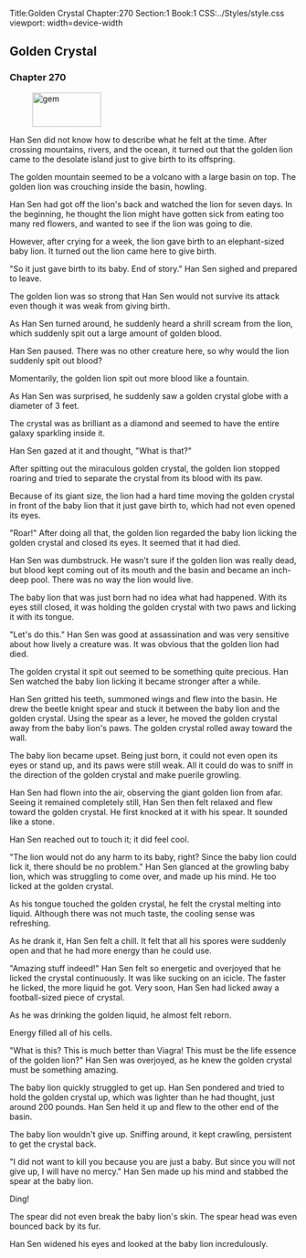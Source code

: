 Title:Golden Crystal 
Chapter:270 
Section:1 
Book:1 
CSS:../Styles/style.css 
viewport: width=device-width
  
## Golden Crystal
### Chapter 270
  
<figure>
	<img src="../Images/gem.gif" alt="gem" id="gem" width="120" height="60" />
</figure>
  

  
Han Sen did not know how to describe what he felt at the time. After crossing mountains, rivers, and the ocean, it turned out that the golden lion came to the desolate island just to give birth to its offspring.

The golden mountain seemed to be a volcano with a large basin on top. The golden lion was crouching inside the basin, howling.

Han Sen had got off the lion's back and watched the lion for seven days. In the beginning, he thought the lion might have gotten sick from eating too many red flowers, and wanted to see if the lion was going to die.

However, after crying for a week, the lion gave birth to an elephant-sized baby lion. It turned out the lion came here to give birth.

"So it just gave birth to its baby. End of story." Han Sen sighed and prepared to leave.

The golden lion was so strong that Han Sen would not survive its attack even though it was weak from giving birth.

As Han Sen turned around, he suddenly heard a shrill scream from the lion, which suddenly spit out a large amount of golden blood.

Han Sen paused. There was no other creature here, so why would the lion suddenly spit out blood?

Momentarily, the golden lion spit out more blood like a fountain.

As Han Sen was surprised, he suddenly saw a golden crystal globe with a diameter of 3 feet.

The crystal was as brilliant as a diamond and seemed to have the entire galaxy sparkling inside it.

Han Sen gazed at it and thought, "What is that?"

After spitting out the miraculous golden crystal, the golden lion stopped roaring and tried to separate the crystal from its blood with its paw.

Because of its giant size, the lion had a hard time moving the golden crystal in front of the baby lion that it just gave birth to, which had not even opened its eyes.

"Roar!" After doing all that, the golden lion regarded the baby lion licking the golden crystal and closed its eyes. It seemed that it had died.

Han Sen was dumbstruck. He wasn't sure if the golden lion was really dead, but blood kept coming out of its mouth and the basin and became an inch-deep pool. There was no way the lion would live.

The baby lion that was just born had no idea what had happened. With its eyes still closed, it was holding the golden crystal with two paws and licking it with its tongue.

"Let's do this." Han Sen was good at assassination and was very sensitive about how lively a creature was. It was obvious that the golden lion had died.

The golden crystal it spit out seemed to be something quite precious. Han Sen watched the baby lion licking it became stronger after a while.

Han Sen gritted his teeth, summoned wings and flew into the basin. He drew the beetle knight spear and stuck it between the baby lion and the golden crystal. Using the spear as a lever, he moved the golden crystal away from the baby lion's paws. The golden crystal rolled away toward the wall.

The baby lion became upset. Being just born, it could not even open its eyes or stand up, and its paws were still weak. All it could do was to sniff in the direction of the golden crystal and make puerile growling.

Han Sen had flown into the air, observing the giant golden lion from afar. Seeing it remained completely still, Han Sen then felt relaxed and flew toward the golden crystal. He first knocked at it with his spear. It sounded like a stone.

Han Sen reached out to touch it; it did feel cool.

"The lion would not do any harm to its baby, right? Since the baby lion could lick it, there should be no problem." Han Sen glanced at the growling baby lion, which was struggling to come over, and made up his mind. He too licked at the golden crystal.

As his tongue touched the golden crystal, he felt the crystal melting into liquid. Although there was not much taste, the cooling sense was refreshing.

As he drank it, Han Sen felt a chill. It felt that all his spores were suddenly open and that he had more energy than he could use.

"Amazing stuff indeed!" Han Sen felt so energetic and overjoyed that he licked the crystal continuously. It was like sucking on an icicle. The faster he licked, the more liquid he got. Very soon, Han Sen had licked away a football-sized piece of crystal.

As he was drinking the golden liquid, he almost felt reborn.

Energy filled all of his cells.

"What is this? This is much better than Viagra! This must be the life essence of the golden lion?" Han Sen was overjoyed, as he knew the golden crystal must be something amazing.

The baby lion quickly struggled to get up. Han Sen pondered and tried to hold the golden crystal up, which was lighter than he had thought, just around 200 pounds. Han Sen held it up and flew to the other end of the basin.

The baby lion wouldn't give up. Sniffing around, it kept crawling, persistent to get the crystal back.

"I did not want to kill you because you are just a baby. But since you will not give up, I will have no mercy." Han Sen made up his mind and stabbed the spear at the baby lion.

Ding!

The spear did not even break the baby lion's skin. The spear head was even bounced back by its fur.

Han Sen widened his eyes and looked at the baby lion incredulously.